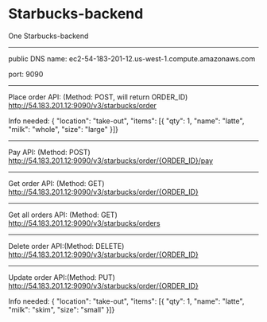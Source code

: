 # Starbucks-backend
One Starbucks-backend

---

public DNS name: ec2-54-183-201-12.us-west-1.compute.amazonaws.com

port: 9090

---

Place order API: (Method: POST, will return ORDER_ID)
http://54.183.201.12:9090/v3/starbucks/order

Info needed:
    { "location": "take-out",
      "items": [{
      "qty": 1,
      "name": "latte",
      "milk": "whole",
      "size": "large"
    }]}

---

Pay API: (Method: POST)
http://54.183.201.12:9090/v3/starbucks/order/{ORDER_ID}/pay

---

Get order API: (Method: GET)
http://54.183.201.12:9090/v3/starbucks/order/{ORDER_ID}

---

Get all orders API: (Method: GET)
http://54.183.201.12:9090/v3/starbucks/orders

---

Delete order API:(Method: DELETE)
http://54.183.201.12:9090/v3/starbucks/order/{ORDER_ID}

---

Update order API:(Method: PUT)
http://54.183.201.12:9090/v3/starbucks/order/{ORDER_ID}

Info needed:
    { "location": "take-out",
      "items": [{
      "qty": 1,
      "name": "latte",
      "milk": "skim",
      "size": "small"
    }]}
